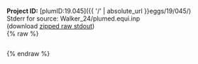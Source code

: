 **Project ID:** [plumID:19.045]({{ '/' | absolute_url }}eggs/19/045/)  
Stderr for source:  Walker_24/plumed.equi.inp   
(download [zipped raw stdout](plumed.equi.inp.plumed.stdout.txt.zip))  
{% raw %}
<pre>
</pre>
{% endraw %}
